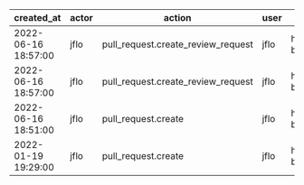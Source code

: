 |          created_at | actor | action                             | user | repo                      |
| ------------------- | ----- | ---------------------------------- | ---- | ------------------------- |
| 2022-06-16 18:57:00 | jflo  | pull_request.create_review_request | jflo | hyperledger/homebrew-besu |
| 2022-06-16 18:57:00 | jflo  | pull_request.create_review_request | jflo | hyperledger/homebrew-besu |
| 2022-06-16 18:51:00 | jflo  | pull_request.create                | jflo | hyperledger/homebrew-besu |
| 2022-01-19 19:29:00 | jflo  | pull_request.create                | jflo | hyperledger/homebrew-besu |
